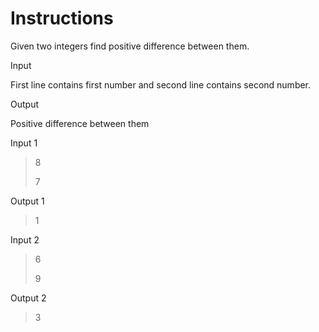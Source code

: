 # Instructions

Given two integers find positive difference between them.

Input

First line contains first number and second line contains second number.

Output

Positive difference between them

Input 1

>8
>
>7

Output 1

>1

Input 2

>6
>
>9

Output 2

>3
